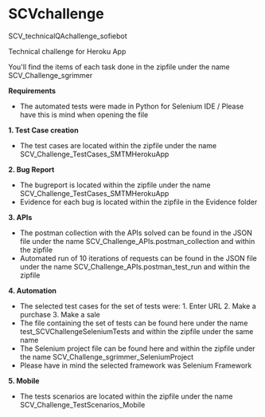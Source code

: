 # SCVchallenge
SCV_technicalQAchallenge_sofiebot

Technical challenge for Heroku App 

You'll find the items of each task done in the zipfile under the name SCV_Challenge_sgrimmer

**Requirements**
- The automated tests were made in Python for Selenium IDE / Please have this is mind when opening the file

**1. Test Case creation**
- The test cases are located within the zipfile under the name SCV_Challenge_TestCases_SMTMHerokuApp

**2. Bug Report**
- The bugreport is located within the zipfile under the name SCV_Challenge_TestCases_SMTMHerokuApp
- Evidence for each bug is located within the zipfile in the Evidence folder

**3. APIs**
- The postman collection with the APIs solved can be found in the JSON file under the name SCV_Challenge_APIs.postman_collection and within the zipfile
- Automated run of 10 iterations of requests can be found in the JSON file under the name SCV_Challenge_APIs.postman_test_run and within the zipfile

**4. Automation**
- The selected test cases for the set of tests were: 1. Enter URL 2. Make a purchase 3. Make a sale
- The file containing the set of tests can be found here under the name test_SCVChallengeSeleniumTests and within the zipfile under the same name
- The Selenium project file can be found here and within the zipfile under the name SCV_Challenge_sgrimmer_SeleniumProject
- Please have in mind the selected framework was Selenium Framework

**5. Mobile**
- The tests scenarios are located within the zipfile under the name SCV_Challenge_TestScenarios_Mobile
